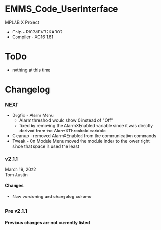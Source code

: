 # EMMS_Code_UserInterface
MPLAB X Project
- Chip - PIC24FV32KA302
- Compiler - XC16 1.61

# ToDo
- nothing at this time

# Changelog
### NEXT
- Bugfix - Alarm Menu
  - Alarm threshold would show 0 instead of "Off"
  - fixed by removing the AlarmXEnabled variable since it was directly derived from the AlarmXThreshold variable
- Cleanup - removed AlarmXEnabled from the communication commands
- Tweak - On Module Menu moved the module index to the lower right since that space is used the least

### v2.1.1
March 19, 2022<br />
Tom Austin
#### Changes
- New versioning and changelog scheme
## 
### Pre v2.1.1
#### Previous changes are not currently listed
